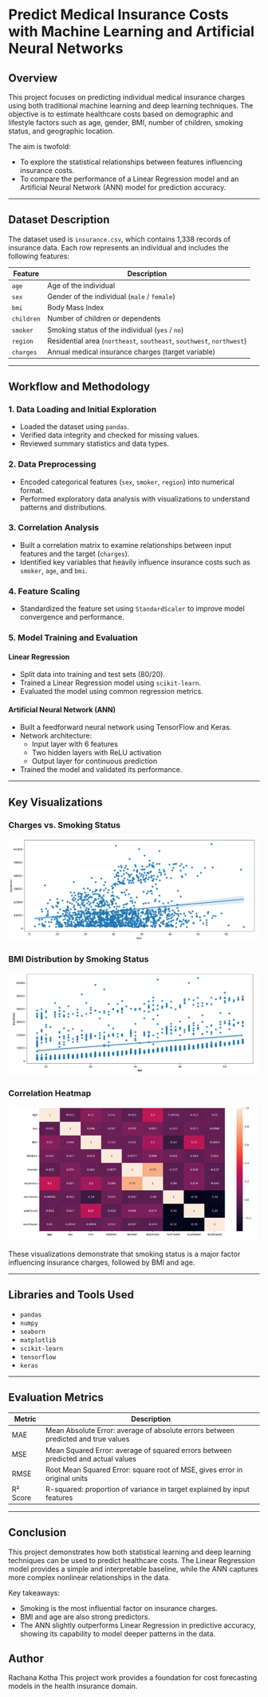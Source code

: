 # Predict Medical Insurance Costs with Machine Learning and Artificial Neural Networks

## Overview

This project focuses on predicting individual medical insurance charges using both traditional machine learning and deep learning techniques. The objective is to estimate healthcare costs based on demographic and lifestyle factors such as age, gender, BMI, number of children, smoking status, and geographic location.

The aim is twofold:
- To explore the statistical relationships between features influencing insurance costs.
- To compare the performance of a Linear Regression model and an Artificial Neural Network (ANN) model for prediction accuracy.

---

## Dataset Description

The dataset used is `insurance.csv`, which contains 1,338 records of insurance data. Each row represents an individual and includes the following features:

| Feature     | Description                                                              |
|-------------|--------------------------------------------------------------------------|
| `age`       | Age of the individual                                                    |
| `sex`       | Gender of the individual (`male` / `female`)                             |
| `bmi`       | Body Mass Index                                                          |
| `children`  | Number of children or dependents                                         |
| `smoker`    | Smoking status of the individual (`yes` / `no`)                          |
| `region`    | Residential area (`northeast`, `southeast`, `southwest`, `northwest`)    |
| `charges`   | Annual medical insurance charges (target variable)                       |

---

## Workflow and Methodology

### 1. Data Loading and Initial Exploration

- Loaded the dataset using `pandas`.
- Verified data integrity and checked for missing values.
- Reviewed summary statistics and data types.

### 2. Data Preprocessing

- Encoded categorical features (`sex`, `smoker`, `region`) into numerical format.
- Performed exploratory data analysis with visualizations to understand patterns and distributions.

### 3. Correlation Analysis

- Built a correlation matrix to examine relationships between input features and the target (`charges`).
- Identified key variables that heavily influence insurance costs such as `smoker`, `age`, and `bmi`.

### 4. Feature Scaling

- Standardized the feature set using `StandardScaler` to improve model convergence and performance.

### 5. Model Training and Evaluation

#### Linear Regression

- Split data into training and test sets (80/20).
- Trained a Linear Regression model using `scikit-learn`.
- Evaluated the model using common regression metrics.

#### Artificial Neural Network (ANN)

- Built a feedforward neural network using TensorFlow and Keras.
- Network architecture:
  - Input layer with 6 features
  - Two hidden layers with ReLU activation
  - Output layer for continuous prediction
- Trained the model and validated its performance.

---

## Key Visualizations

### Charges vs. Smoking Status

![Charges vs Smoker](/Insurance-Prediction/SmokersVsExpenses.png)

### BMI Distribution by Smoking Status

![Age vs Expenses](/Insurance-Prediction/ageVsexpenses.png)

### Correlation Heatmap

![Correlation Heatmap](/Insurance-Prediction/CorrelationHeatmap.png)

These visualizations demonstrate that smoking status is a major factor influencing insurance charges, followed by BMI and age.

---

## Libraries and Tools Used

- `pandas`
- `numpy`
- `seaborn`
- `matplotlib`
- `scikit-learn`
- `tensorflow`
- `keras`

---

## Evaluation Metrics

| Metric       | Description                                                                 |
|--------------|-----------------------------------------------------------------------------|
| MAE          | Mean Absolute Error: average of absolute errors between predicted and true values |
| MSE          | Mean Squared Error: average of squared errors between predicted and actual values |
| RMSE         | Root Mean Squared Error: square root of MSE, gives error in original units |
| R² Score     | R-squared: proportion of variance in target explained by input features     |

---

## Conclusion

This project demonstrates how both statistical learning and deep learning techniques can be used to predict healthcare costs. The Linear Regression model provides a simple and interpretable baseline, while the ANN captures more complex nonlinear relationships in the data.

Key takeaways:
- Smoking is the most influential factor on insurance charges.
- BMI and age are also strong predictors.
- The ANN slightly outperforms Linear Regression in predictive accuracy, showing its capability to model deeper patterns in the data.


## Author
Rachana Kotha
This project work provides a foundation for cost forecasting models in the health insurance domain.
